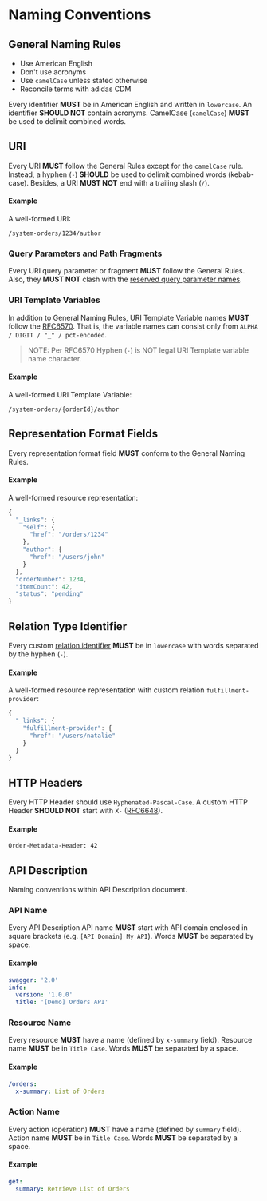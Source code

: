 # Naming Conventions

## General Naming Rules

* Use American English
* Don't use acronyms
* Use `camelCase` unless stated otherwise
* Reconcile terms with adidas CDM

Every identifier **MUST** be in American English and written in `lowercase`. An identifier **SHOULD NOT** contain acronyms. CamelCase \(`camelCase`\) **MUST** be used to delimit combined words.

## URI

Every URI **MUST** follow the General Rules except for the `camelCase` rule. Instead, a hyphen \(`-`\) **SHOULD** be used to delimit combined words \(kebab-case\). Besides, a URI **MUST NOT** end with a trailing slash \(`/`\).

#### Example

A well-formed URI:

```text
/system-orders/1234/author
```

### Query Parameters and Path Fragments

Every URI query parameter or fragment **MUST** follow the General Rules. Also, they **MUST NOT** clash with the [reserved query parameter names](https://tools.adidas-group.com/confluence/display/EA/API+Interaction#APIInteraction-Query_Parameters).

### URI Template Variables

In addition to General Naming Rules, URI Template Variable names **MUST** follow the [RFC6570](https://tools.ietf.org/html/rfc6570#section-2.3). That is, the variable names can consist only from `ALPHA / DIGIT / "_" / pct-encoded`.

> NOTE: Per RFC6570 Hyphen \(`-`\) is NOT legal URI Template variable name character.

#### Example

A well-formed URI Template Variable:

```text
/system-orders/{orderId}/author
```

## Representation Format Fields

Every representation format field **MUST** conform to the General Naming Rules.

#### Example

A well-formed resource representation:

```javascript
{
  "_links": {
    "self": {
      "href": "/orders/1234"
    },
    "author": {
      "href": "/users/john"
    }
  },
  "orderNumber": 1234,
  "itemCount": 42,
  "status": "pending"
}
```

## Relation Type Identifier

Every custom [relation identifier](https://github.com/for-GET/know-your-http-well/blob/master/relations.md) **MUST** be in `lowercase` with words separated by the hyphen \(`-`\).

#### Example

A well-formed resource representation with custom relation `fulfillment-provider`:

```javascript
{
  "_links": {
    "fulfillment-provider": {
      "href": "/users/natalie"
    }
  }
}
```

## HTTP Headers

Every HTTP Header should use `Hyphenated-Pascal-Case`. A custom HTTP Header **SHOULD NOT** start with `X-` \([RFC6648](https://tools.ietf.org/html/rfc6648)\).

#### Example

```text
Order-Metadata-Header: 42
```

## API Description

Naming conventions within API Description document.

### API Name

Every API Description API name **MUST** start with API domain enclosed in square brackets \(e.g. `[API Domain] My API`\). Words **MUST** be separated by space.

#### Example

```yaml
swagger: '2.0'
info:
  version: '1.0.0'
  title: '[Demo] Orders API'
```

### Resource Name

Every resource **MUST** have a name \(defined by `x-summary` field\). Resource name **MUST** be in `Title Case`. Words **MUST** be separated by a space.

#### Example

```yaml
/orders:
  x-summary: List of Orders
```

### Action Name

Every action \(operation\) **MUST** have a name \(defined by `summary` field\). Action name **MUST** be in `Title Case`. Words **MUST** be separated by a space.

#### Example

```yaml
get:
  summary: Retrieve List of Orders
```

